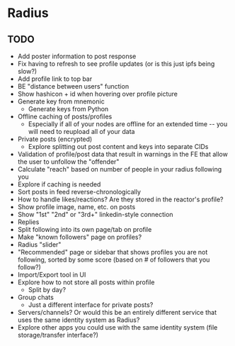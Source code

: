 # Radius

## TODO
- Add poster information to post response
- Fix having to refresh to see profile updates (or is this just ipfs being slow?)
- Add profile link to top bar
- BE "distance between users" function
- Show hashicon + id when hovering over profile picture
- Generate key from mnemonic
  - Generate keys from Python
- Offline caching of posts/profiles
  - Especially if all of your nodes are offline for an extended time -- you will need to reupload all of your data
- Private posts (encrypted)
  - Explore splitting out post content and keys into separate CIDs
- Validation of profile/post data that result in warnings in the FE that allow the user to unfollow the "offender"
- Calculate "reach" based on number of people in your radius following you
- Explore if caching is needed
- Sort posts in feed reverse-chronologically
- How to handle likes/reactions? Are they stored in the reactor's profile?
- Show profile image, name, etc. on posts
- Show "1st" "2nd" or "3rd+" linkedin-style connection
- Replies
- Split following into its own page/tab on profile
- Make "known followers" page on profiles?
- Radius "slider"
- "Recommended" page or sidebar that shows profiles you are not following, sorted by some score (based on # of followers that you follow?)
- Import/Export tool in UI
- Explore how to not store all posts within profile
  - Split by day?
- Group chats
  - Just a different interface for private posts?
- Servers/channels? Or would this be an entirely different service that uses the same identity system as Radius?
- Explore other apps you could use with the same identity system (file storage/transfer interface?)